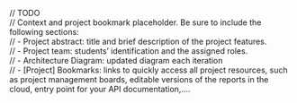 // TODO  
// Context and project bookmark placeholder. Be sure to include the following sections:   
// -  Project abstract: title and brief description of the project features.   
// -  Project team: students’ identification and the assigned roles.   
// -  Architecture Diagram: updated diagram each iteration  
// -  [Project] Bookmarks: links to quickly access all project resources, such as project management boards, editable versions of the reports in the cloud, entry point for your API documentation,....  
